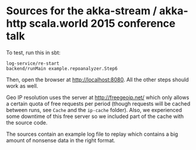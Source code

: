 # Sources for the akka-stream / akka-http scala.world 2015 conference talk

To test, run this in sbt:

```
log-service/re-start
backend/runMain example.repoanalyzer.Step6
```

Then, open the browser at [http://localhost:8080](http://localhost:8080). All the other steps should work as well.

Geo IP resolution uses the server at http://freegeoip.net/ which only allows a certain quota of free requests per period
(though requests will be cached between runs, see `Cache` and the `ip-cache` folder). Also, we experienced some downtime
of this free server so we included part of the cache with the source code.

The sources contain an example log file to replay which contains a big amount of nonsense data in the right format.
